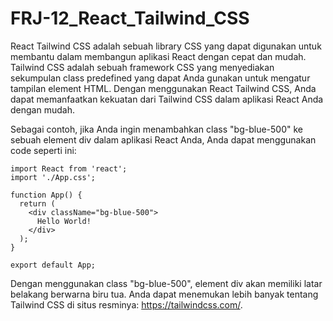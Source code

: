 # FRJ-12_React_Tailwind_CSS

React Tailwind CSS adalah sebuah library CSS yang dapat digunakan untuk membantu dalam membangun aplikasi React dengan cepat dan mudah. Tailwind CSS adalah sebuah framework CSS yang menyediakan sekumpulan class predefined yang dapat Anda gunakan untuk mengatur tampilan element HTML. Dengan menggunakan React Tailwind CSS, Anda dapat memanfaatkan kekuatan dari Tailwind CSS dalam aplikasi React Anda dengan mudah.

Sebagai contoh, jika Anda ingin menambahkan class "bg-blue-500" ke sebuah element div dalam aplikasi React Anda, Anda dapat menggunakan code seperti ini:

    import React from 'react';
    import './App.css';

    function App() {
      return (
        <div className="bg-blue-500">
          Hello World!
        </div>
      );
    }

    export default App;
    
Dengan menggunakan class "bg-blue-500", element div akan memiliki latar belakang berwarna biru tua. Anda dapat menemukan lebih banyak tentang Tailwind CSS di situs resminya: https://tailwindcss.com/.
